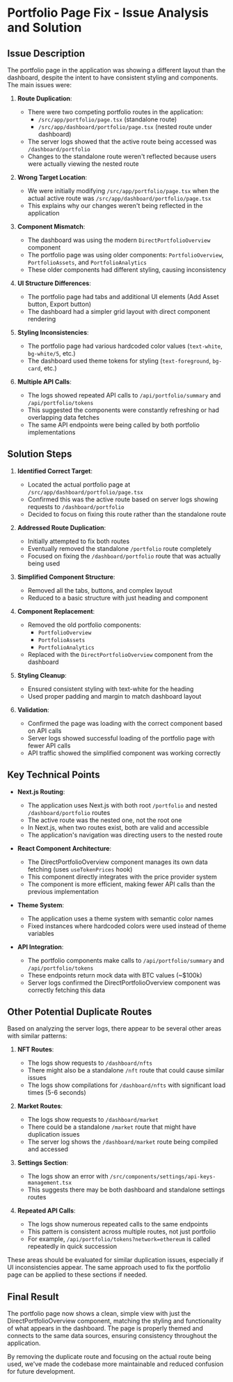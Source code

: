 # Portfolio Page Fix - Issue Analysis and Solution

## Issue Description

The portfolio page in the application was showing a different layout than the dashboard, despite the intent to have consistent styling and components. The main issues were:

1. **Route Duplication**:
   - There were two competing portfolio routes in the application:
     - `/src/app/portfolio/page.tsx` (standalone route)
     - `/src/app/dashboard/portfolio/page.tsx` (nested route under dashboard)
   - The server logs showed that the active route being accessed was `/dashboard/portfolio`
   - Changes to the standalone route weren't reflected because users were actually viewing the nested route

2. **Wrong Target Location**: 
   - We were initially modifying `/src/app/portfolio/page.tsx` when the actual active route was `/src/app/dashboard/portfolio/page.tsx`
   - This explains why our changes weren't being reflected in the application

3. **Component Mismatch**:
   - The dashboard was using the modern `DirectPortfolioOverview` component
   - The portfolio page was using older components: `PortfolioOverview`, `PortfolioAssets`, and `PortfolioAnalytics`
   - These older components had different styling, causing inconsistency

4. **UI Structure Differences**:
   - The portfolio page had tabs and additional UI elements (Add Asset button, Export button)
   - The dashboard had a simpler grid layout with direct component rendering

5. **Styling Inconsistencies**:
   - The portfolio page had various hardcoded color values (`text-white`, `bg-white/5`, etc.)
   - The dashboard used theme tokens for styling (`text-foreground`, `bg-card`, etc.)

6. **Multiple API Calls**:
   - The logs showed repeated API calls to `/api/portfolio/summary` and `/api/portfolio/tokens`
   - This suggested the components were constantly refreshing or had overlapping data fetches
   - The same API endpoints were being called by both portfolio implementations

## Solution Steps

1. **Identified Correct Target**:
   - Located the actual portfolio page at `/src/app/dashboard/portfolio/page.tsx`
   - Confirmed this was the active route based on server logs showing requests to `/dashboard/portfolio`
   - Decided to focus on fixing this route rather than the standalone route

2. **Addressed Route Duplication**:
   - Initially attempted to fix both routes
   - Eventually removed the standalone `/portfolio` route completely
   - Focused on fixing the `/dashboard/portfolio` route that was actually being used

3. **Simplified Component Structure**:
   - Removed all the tabs, buttons, and complex layout
   - Reduced to a basic structure with just heading and component

4. **Component Replacement**:
   - Removed the old portfolio components:
     - `PortfolioOverview`
     - `PortfolioAssets`
     - `PortfolioAnalytics`
   - Replaced with the `DirectPortfolioOverview` component from the dashboard

5. **Styling Cleanup**:
   - Ensured consistent styling with text-white for the heading
   - Used proper padding and margin to match dashboard layout

6. **Validation**:
   - Confirmed the page was loading with the correct component based on API calls
   - Server logs showed successful loading of the portfolio page with fewer API calls
   - API traffic showed the simplified component was working correctly

## Key Technical Points

- **Next.js Routing**:
  - The application uses Next.js with both root `/portfolio` and nested `/dashboard/portfolio` routes
  - The active route was the nested one, not the root one
  - In Next.js, when two routes exist, both are valid and accessible
  - The application's navigation was directing users to the nested route

- **React Component Architecture**:
  - The DirectPortfolioOverview component manages its own data fetching (uses `useTokenPrices` hook)
  - This component directly integrates with the price provider system
  - The component is more efficient, making fewer API calls than the previous implementation

- **Theme System**:
  - The application uses a theme system with semantic color names
  - Fixed instances where hardcoded colors were used instead of theme variables

- **API Integration**:
  - The portfolio components make calls to `/api/portfolio/summary` and `/api/portfolio/tokens`
  - These endpoints return mock data with BTC values (~$100k)
  - Server logs confirmed the DirectPortfolioOverview component was correctly fetching this data

## Other Potential Duplicate Routes

Based on analyzing the server logs, there appear to be several other areas with similar patterns:

1. **NFT Routes**:
   - The logs show requests to `/dashboard/nfts`
   - There might also be a standalone `/nft` route that could cause similar issues
   - The logs show compilations for `/dashboard/nfts` with significant load times (5-6 seconds)

2. **Market Routes**:
   - The logs show requests to `/dashboard/market`
   - There could be a standalone `/market` route that might have duplication issues
   - The server log shows the `/dashboard/market` route being compiled and accessed

3. **Settings Section**:
   - The logs show an error with `/src/components/settings/api-keys-management.tsx`
   - This suggests there may be both dashboard and standalone settings routes

4. **Repeated API Calls**:
   - The logs show numerous repeated calls to the same endpoints
   - This pattern is consistent across multiple routes, not just portfolio
   - For example, `/api/portfolio/tokens?network=ethereum` is called repeatedly in quick succession

These areas should be evaluated for similar duplication issues, especially if UI inconsistencies appear. The same approach used to fix the portfolio page can be applied to these sections if needed.

## Final Result

The portfolio page now shows a clean, simple view with just the DirectPortfolioOverview component, matching the styling and functionality of what appears in the dashboard. The page is properly themed and connects to the same data sources, ensuring consistency throughout the application.

By removing the duplicate route and focusing on the actual route being used, we've made the codebase more maintainable and reduced confusion for future development. 